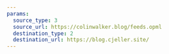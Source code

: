 ```yaml
---
params:
  source_type: 3
  source_url: https://colinwalker.blog/feeds.opml
  destination_type: 2
  destination_url: https://blog.cjeller.site/
---
```

